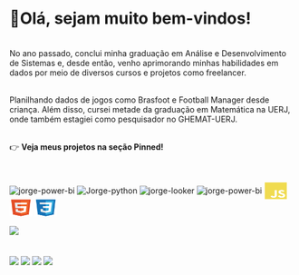 <!-- Intro -->
# :high_brightness:Olá, sejam muito bem-vindos! 

<br>
No ano passado, conclui minha graduação em Análise e Desenvolvimento de Sistemas e, desde então, venho aprimorando minhas habilidades em dados por meio de diversos cursos e projetos como freelancer.   <br><br>

Planilhando dados de jogos como Brasfoot e Football Manager desde criança. Além disso, cursei metade da graduação em Matemática na UERJ, onde também estagiei como pesquisador no GHEMAT-UERJ. 
 <br><br>

:point_right: __Veja meus projetos na seção Pinned!__ <br><br>

<!-- Tecnologias --> 
</div>
  <div style="display: inline_block"><br>
  <img align="center" alt="jorge-power-bi" height="30" width="40" src="https://upload.wikimedia.org/wikipedia/commons/thumb/c/cf/New_Power_BI_Logo.svg/1200px-New_Power_BI_Logo.svg.png">
  <img align="center" alt="Jorge-python" height="30" width="40" src="https://icongr.am/devicon/python-original.svg?size=128&color=currentColor">  
  <img align="center" alt="jorge-looker" height="30" width="40" src="https://www.svgrepo.com/show/354012/looker-icon.svg">
  <img align="center" alt="jorge-power-bi" height="30" width="40" src="https://www.gstatic.com/analytics-suite/header/suite/v2/ic_analytics.svg">   
  <img align="center" alt="Jorge-Js" height="30" width="40" src="https://raw.githubusercontent.com/devicons/devicon/master/icons/javascript/javascript-plain.svg">
  <img align="center" alt="Jorge-HTML" height="30" width="40" src="https://raw.githubusercontent.com/devicons/devicon/master/icons/html5/html5-original.svg">
  <img align="center" alt="Jorge-CSS" height="30" width="40" src="https://raw.githubusercontent.com/devicons/devicon/master/icons/css3/css3-original.svg">
  <img(RETIREI) align="center" alt="Jorge-sass" height="30" width="40" src="https://cdn.jsdelivr.net/gh/devicons/devicon/icons/sass/sass-original.svg"> 
</div>

</br>
<!-- Git Hub Stats -->
<div>
  <img height="180em" src ="https://github-readme-stats.vercel.app/api?username=JorgeFerreira09&show_icons=true&theme=dark">
 </div>
 
 <br>
 </br>
 
 <div> 
 <a href=https://www.youtube.com/channel/UCrqFnB9HOh9HST8EhH9a-aA target="_blank"><img src="https://img.shields.io/badge/YouTube-FF0000?style=for-the-badge&logo=youtube&logoColor=white" target="_blank"></a>
  <a href="https://instagram.com/ferreira081993/" target="_blank"><img src="https://img.shields.io/badge/-Instagram-%23E4405F?style=for-the-badge&logo=instagram&logoColor=white" target="_blank"></a>
  <a href = "mailto:ferreirafilho081993@gmail.com"><img src="https://img.shields.io/badge/-Gmail-%23333?style=for-the-badge&logo=gmail&logoColor=white" target="_blank"></a>
  <a href="https://www.linkedin.com/in/jorge-digital-analytics/" target="_blank"><img src="https://img.shields.io/badge/-LinkedIn-%230077B5?style=for-the-badge&logo=linkedin&logoColor=white" target="_blank"></a> 
</div>
